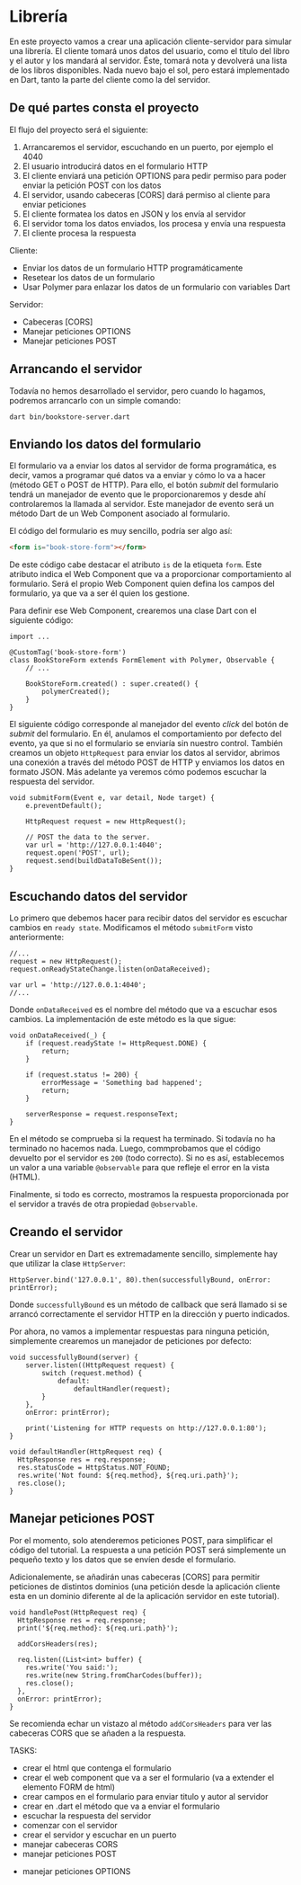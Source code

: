 # Librería

En este proyecto vamos a crear una aplicación cliente-servidor para simular
una librería. El cliente tomará unos datos del usuario, como el título del
libro y el autor y los mandará al servidor. Éste, tomará nota y devolverá
una lista de los libros disponibles. Nada nuevo bajo el sol, pero estará
implementado en Dart, tanto la parte del cliente como la del servidor.

## De qué partes consta el proyecto

El flujo del proyecto será el siguiente:

1. Arrancaremos el servidor, escuchando en un puerto, por ejemplo el 4040
2. El usuario introducirá datos en el formulario HTTP
3. El cliente enviará una petición OPTIONS para pedir permiso para poder
enviar la petición POST con los datos
4. El servidor, usando cabeceras [CORS] dará permiso al cliente para
enviar peticiones
5. El cliente formatea los datos en JSON y los envía al servidor
6. El servidor toma los datos enviados, los procesa y envía una
respuesta
7. El cliente procesa la respuesta 

Cliente:

- Enviar los datos de un formulario HTTP programáticamente
- Resetear los datos de un formulario
- Usar Polymer para enlazar los datos de un formulario con variables Dart

Servidor:

- Cabeceras [CORS]
- Manejar peticiones OPTIONS
- Manejar peticiones POST

## Arrancando el servidor

Todavía no hemos desarrollado el servidor, pero cuando lo hagamos, podremos
arrancarlo con un simple comando:

```
dart bin/bookstore-server.dart
```

## Enviando los datos del formulario

El formulario va a enviar los datos al servidor de forma programática, es decir,
vamos a programar qué datos va a enviar y cómo lo va a hacer (método GET o POST
de HTTP). Para ello, el botón *submit* del formulario tendrá un manejador
de evento que le proporcionaremos y desde ahí controlaremos la llamada al
servidor. Este manejador de evento será un método Dart de un Web Component
asociado al formulario.

El código del formulario es muy sencillo, podría ser algo así:

``` html
<form is="book-store-form"></form>
```

De este código cabe destacar el atributo `is` de la etiqueta `form`. Este atributo
indica el Web Component que va a proporcionar comportamiento al formulario. Será
el propio Web Component quien defina los campos del formulario, ya que va a ser
él quien los gestione.

Para definir ese Web Component, crearemos una clase Dart con el siguiente
código:

```
import ...

@CustomTag('book-store-form')
class BookStoreForm extends FormElement with Polymer, Observable {
    // ...

    BookStoreForm.created() : super.created() { 
        polymerCreated();
    }
}

```

El siguiente código corresponde al manejador del evento *click* del botón de
*submit* del formulario. En él, anulamos el comportamiento por defecto del
evento, ya que si no el formulario se enviaría sin nuestro control. También
creamos un objeto `HttpRequest` para enviar los datos al servidor, abrimos
una conexión a través del método POST de HTTP y enviamos los datos en formato
JSON. Más adelante ya veremos cómo podemos escuchar la respuesta del servidor.

```
void submitForm(Event e, var detail, Node target) {
    e.preventDefault();
       
    HttpRequest request = new HttpRequest();

    // POST the data to the server.
    var url = 'http://127.0.0.1:4040';
    request.open('POST', url);
    request.send(buildDataToBeSent());
}
```

## Escuchando datos del servidor

Lo primero que debemos hacer para recibir datos del servidor es escuchar cambios
en `ready state`. Modificamos el método `submitForm` visto anteriormente:

```
//...
request = new HttpRequest();
request.onReadyStateChange.listen(onDataReceived);

var url = 'http://127.0.0.1:4040';
//...
```

Donde `onDataReceived` es el nombre del método que va a escuchar esos cambios.
La implementación de este método es la que sigue:

```
void onDataReceived(_) {
    if (request.readyState != HttpRequest.DONE) {
        return;
    }

    if (request.status != 200) {
        errorMessage = 'Something bad happened';
        return;
    }

    serverResponse = request.responseText;
}
```

En el método se comprueba si la request ha terminado. Si todavía no ha terminado
no hacemos nada. Luego, commprobamos que el código devuelto por el servidor es
`200` (todo correcto). Si no es así, establecemos un valor a una variable
`@observable` para que refleje el error en la vista (HTML). 

Finalmente, si todo es correcto, mostramos la respuesta proporcionada por el
servidor a través de otra propiedad `@observable`.

## Creando el servidor

Crear un servidor en Dart es extremadamente sencillo, simplemente hay que
utilizar la clase `HttpServer`:

```
HttpServer.bind('127.0.0.1', 80).then(successfullyBound, onError: printError);
``` 

Donde `successfullyBound` es un método de callback que será llamado si se
arrancó correctamente el servidor HTTP en la dirección y puerto indicados.

Por ahora, no vamos a implementar respuestas para ninguna petición, simplemente
crearemos un manejador de peticiones por defecto:

```
void successfullyBound(server) {
    server.listen((HttpRequest request) {
        switch (request.method) {
            default:
                defaultHandler(request);
        }
    },
    onError: printError);
    
    print('Listening for HTTP requests on http://127.0.0.1:80');
}

void defaultHandler(HttpRequest req) {
  HttpResponse res = req.response;
  res.statusCode = HttpStatus.NOT_FOUND;
  res.write('Not found: ${req.method}, ${req.uri.path}');
  res.close();
}
```

## Manejar peticiones POST

Por el momento, solo atenderemos peticiones POST, para simplificar el código del
tutorial. La respuesta a una petición POST será simplemente un pequeño texto y
los datos que se envíen desde el formulario.

Adicionalemente, se añadirán unas cabeceras [CORS] para permitir peticiones de
distintos dominios (una petición desde la aplicación cliente esta en un
dominio diferente al de la aplicación servidor en este tutorial).

```
void handlePost(HttpRequest req) {
  HttpResponse res = req.response;
  print('${req.method}: ${req.uri.path}');
  
  addCorsHeaders(res);
  
  req.listen((List<int> buffer) {
    res.write('You said:');
    res.write(new String.fromCharCodes(buffer));
    res.close();
  },
  onError: printError);
}
```

Se recomienda echar un vistazo al método `addCorsHeaders` para ver las cabeceras
CORS que se añaden a la respuesta.












TASKS:
+ crear el html que contenga el formulario
+ crear el web component que va a ser el formulario (va a extender el elemento FORM de html)
+ crear campos en el formulario para enviar titulo y autor al servidor
+ crear en .dart el método que va a enviar el formulario
+ escuchar la respuesta del servidor
+ comenzar con el servidor
+ crear el servidor y escuchar en un puerto
+ manejar cabeceras CORS
+ manejar peticiones POST
- manejar peticiones OPTIONS

